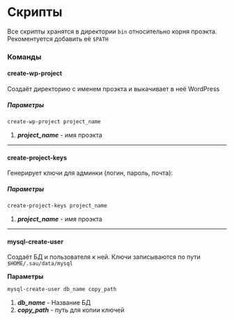 # Скрипты
Все скрипты хранятся в директории `bin` относительно корня проэкта. Рекоментуется добавить её `$PATH`

### Команды
#### create-wp-project
Создаёт директорию с именем проэкта и выкачивает в неё WordPress
##### Параметры
```bash
create-wp-project project_name 
```
 1) ***project_name*** - имя проэкта

************************************************************************************************************************

#### create-project-keys
Генерирует ключи для админки (логин, пароль, почта): 
##### Параметры
```bash
create-project-keys project_name 
```
 1) ***project_name*** - имя проэкта

************************************************************************************************************************
 
#### mysql-create-user
Создаёт БД и пользователя к ней.
Ключи записываются по пути `$HOME/.sau/data/mysql`

**Параметры**
```bash
mysql-create-user db_name copy_path 
```
 1) ***db_name*** - Название БД
 2) ***copy_path*** - путь для копии ключей 
